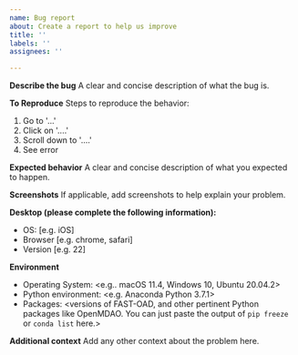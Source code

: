 ```yaml
---
name: Bug report
about: Create a report to help us improve
title: ''
labels: ''
assignees: ''

---
```


**Describe the bug**
A clear and concise description of what the bug is.

**To Reproduce**
Steps to reproduce the behavior:
1. Go to '...'
2. Click on '....'
3. Scroll down to '....'
4. See error

**Expected behavior**
A clear and concise description of what you expected to happen.

**Screenshots**
If applicable, add screenshots to help explain your problem.

**Desktop (please complete the following information):**
 - OS: [e.g. iOS]
 - Browser [e.g. chrome, safari]
 - Version [e.g. 22]

**Environment**
- Operating System: <e.g.. macOS 11.4, Windows 10, Ubuntu 20.04.2>
- Python environment: <e.g. Anaconda Python 3.7.1>
- Packages: <versions of FAST-OAD, and other pertinent Python packages like OpenMDAO. You can just paste the output of `pip freeze` or `conda list` here.>

**Additional context**
Add any other context about the problem here.
